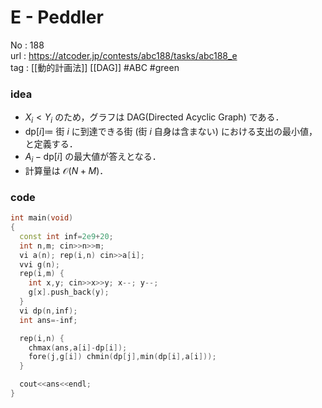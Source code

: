 # E - Peddler

No	: 188  
url	: https://atcoder.jp/contests/abc188/tasks/abc188_e  
tag	: [[動的計画法]] [[DAG]]  #ABC #green

### idea
- $X_i \lt Y_i$ のため，グラフは DAG(Directed Acyclic Graph) である．
- $\text{dp}[i] \coloneqq$ 街 $i$ に到達できる街 (街 $i$ 自身は含まない) における支出の最小値，と定義する．
- $A_i-\text{dp}[i]$ の最大値が答えとなる．
- 計算量は $\mathcal{O}(N+M)$．

### code
```cpp
int	main(void)
{
  const int inf=2e9+20;
  int n,m; cin>>n>>m;
  vi a(n); rep(i,n) cin>>a[i];
  vvi g(n);
  rep(i,m) {
    int x,y; cin>>x>>y; x--; y--;
    g[x].push_back(y);
  }
  vi dp(n,inf);
  int ans=-inf;

  rep(i,n) {
    chmax(ans,a[i]-dp[i]);
    fore(j,g[i]) chmin(dp[j],min(dp[i],a[i]));
  }

  cout<<ans<<endl;
}
```